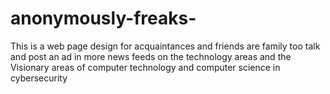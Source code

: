 # anonymously-freaks-
This is a web page design for acquaintances and friends are family too talk and post an ad in more news feeds on the technology areas and the Visionary areas of computer technology and computer science in cybersecurity
